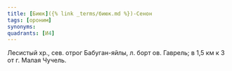 ```yaml
---
title: [Биюк]({% link _terms/биюк.md %})-Сенон
tags: [ороним]
synonyms:
quadrants: [И4]
---
```


Лесистый хр., сев. отрог Бабуган-яйлы, л. борт ов. Гаврель; в 1,5 км к З от г.
Малая Чучель.
